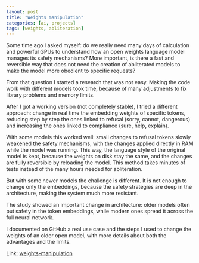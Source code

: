 ```yaml
---
layout: post
title: "Weights manipulation"
categories: [ai, projects]
tags: [weights, abliteration]
---
```


Some time ago I asked myself: do we really need many days of calculation and powerful GPUs to understand how an open weights language model manages its safety mechanisms? More important, is there a fast and reversible way that does not need the creation of abliterated models to make the model more obedient to specific requests?

From that question I started a research that was not easy. Making the code work with different models took time, because of many adjustments to fix library problems and memory limits.

After I got a working version (not completely stable), I tried a different approach: change in real time the embedding weights of specific tokens, reducing step by step the ones linked to refusal (sorry, cannot, dangerous) and increasing the ones linked to compliance (sure, help, explain).

With some models this worked well: small changes to refusal tokens slowly weakened the safety mechanisms, with the changes applied directly in RAM while the model was running. This way, the language style of the original model is kept, because the weights on disk stay the same, and the changes are fully reversible by reloading the model. This method takes minutes of tests instead of the many hours needed for abliteration.

But with some newer models the challenge is different. It is not enough to change only the embeddings, because the safety strategies are deep in the architecture, making the system much more resistant.

The study showed an important change in architecture: older models often put safety in the token embeddings, while modern ones spread it across the full neural network.

I documented on GitHub a real use case and the steps I used to change the weights of an older open model, with more details about both the advantages and the limits.

Link: [weights-manipulation](https://github.com/guelfoweb/weights-manipulation)
